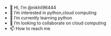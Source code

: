 - 👋 Hi, I’m @nikhil96444
- 👀 I’m interested in python,cloud computing 
- 🌱 I’m currently learning python
- 💞️ I’m looking to collaborate on cloud computing
- 📫 How to reach me 

<!---
nikhil96444/nikhil96444 is a ✨ special ✨ repository because its `README.md` (this file) appears on your GitHub profile.
You can click the Preview link to take a look at your changes.
--->
